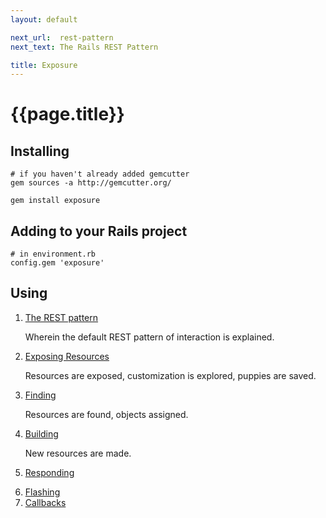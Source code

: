 ```yaml
---
layout: default

next_url:  rest-pattern
next_text: The Rails REST Pattern

title: Exposure
---
```


# {{page.title}}


Installing
------------
    
    # if you haven't already added gemcutter
    gem sources -a http://gemcutter.org/
    
    gem install exposure
    
Adding to your Rails project
----------------
    # in environment.rb
    config.gem 'exposure'
    
Using
----------------
   
<ol>
<li><p><a href="rest-pattern.html">The REST pattern</a></p>

<p>Wherein the default REST pattern of interaction is explained.</p></li>
<li><p><a href="exposing.html">Exposing Resources</a></p>

<p>Resources are exposed, customization is explored, puppies are saved.</p></li>
<li><p><a href="finding.html">Finding</a></p>

<p>Resources are found, objects assigned.</p></li>
<li><p><a href="building.html">Building</a></p>

<p>New resources are made.</p></li>
<li><p><a href="responding.html">Responding</a></p></li>
<li><a href="flashing.html">Flashing</a></li>
<li><a href="callbacks.html">Callbacks</a></li>
</ol>

  